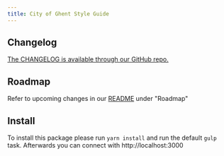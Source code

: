 ```yaml
---
title: City of Ghent Style Guide
---
```


## Changelog 
[The CHANGELOG is available through our GitHub repo.](https://github.com/StadGent/fractal_styleguide_gent-base/blob/develop/CHANGELOG.md)

## Roadmap
Refer to upcoming changes in our [README](https://github.com/StadGent/fractal_styleguide_gent-base/blob/develop/README.md) under "Roadmap" 

## Install
To install this package please run `yarn install` and run the default `gulp` task.
Afterwards you can connect with http://localhost:3000
